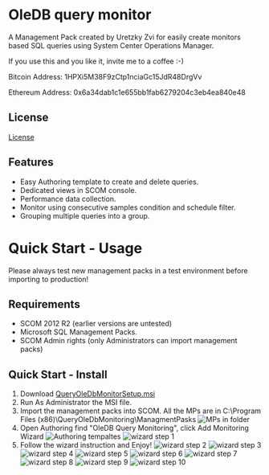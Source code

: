 # OleDB query monitor
A Management Pack created by Uretzky Zvi for easily create monitors based SQL queries using System Center Operations Manager.

If you use this and you like it, invite me to a coffee :-)

 Bitcoin Address: 1HPXi5M38F9zCtp1nciaGc15JdR48DrgVv
 
 Ethereum Address: 0x6a34dab1c1e655bb1fab6279204c3eb4ea840e48

## License

[License](https://github.com/uretskyzvi/Monitor-Applications-Using-SQL-Queries/blob/master/LICENSE)

## Features
* Easy Authoring template to create and delete queries.
* Dedicated views in SCOM console.
* Performance data collection.
* Monitor using consecutive samples condition and schedule filter.
* Grouping multiple queries into a group.

# Quick Start - Usage
Please always test new management packs in a test environment before importing to production!

## Requirements
* SCOM 2012 R2 (earlier versions are untested)
* Microsoft SQL Management Packs.
* SCOM Admin rights (only Administrators can import management packs)
## Quick Start - Install
1. Download [QueryOleDbMonitorSetup.msi](https://github.com/UretzkyZvi/Monitor-Applications-Using-SQL-Queries/releases/download/v1.0.0.0/QueryOleDbMonitorSetup.msi)
2. Run As Administrator the MSI file.
3. Import the management packs into SCOM. All the MPs are in C:\Program Files (x86)\QueryOleDbMonitoring\ManagmentPasks 
![MPs in folder](/Images/2017-06-09%2011_22_32-ManagmentPasks.png?raw=true)
4. Open Authoring find "OleDB Query Monitoring", click Add Monitoring Wizard
![Authoring tempaltes](/Images/2017-06-09%2011_47_50-OleDB%20Query%20Monitoring%20-%20analyticOps%20-%20Operations%20Manager.png?raw=true)
![wizard step 1](/Images/2017-06-09%2011_24_00-Add%20Monitoring%20Wizard.png?raw=true)
5. Follow the wizard instruction and Enjoy!
![wizard step 2](/Images/2017-06-09%2011_24_47-Management%20Pack%20Templates%20-%20analyticOps%20-%20Operations%20Manager.png?raw=true)
![wizard step 3](/Images/2017-06-09%2011_25_03-Management%20Pack%20Templates%20-%20analyticOps%20-%20Operations%20Manager.png?raw=true)
![wizard step 4](/Images/2017-06-09%2011_28_05-Add%20Monitoring%20Wizard.png?raw=true)
![wizard step 5](/Images/2017-06-09%2011_29_01-Add%20Monitoring%20Wizard.png?raw=true)
![wizard step 6](/Images/2017-06-09%2011_29_19-GroupChooserDialog.png?raw=true)
![wizard step 7](/Images/2017-06-09%2011_29_52-Add%20Monitoring%20Wizard.png?raw=true)
![wizard step 8](/Images/2017-06-09%2011_30_04-Add%20Monitoring%20Wizard.png?raw=true)
![wizard step 9](/Images/2017-06-09%2011_31_08-OleDB%20Query%20Monitoring%20-%20analyticOps%20-%20Operations%20Manager.png?raw=true)
![wizard step 10](/Images/2017-06-09%2011_32_40-Active%20Alerts%20-%20analyticOps%20-%20Operations%20Manager.pngg?raw=true)

